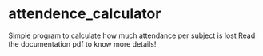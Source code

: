 # attendence_calculator
Simple program to calculate how much attendance per subject  is lost
Read the documentation pdf to know more details!
